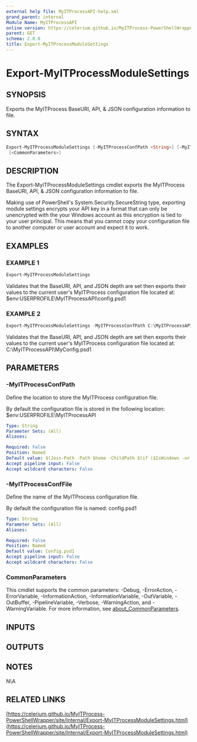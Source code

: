 ```yaml
---
external help file: MyITProcessAPI-help.xml
grand_parent: internal
Module Name: MyITProcessAPI
online version: https://celerium.github.io/MyITProcess-PowerShellWrapper/site/internal/Export-MyITProcessModuleSettings.html
parent: GET
schema: 2.0.0
title: Export-MyITProcessModuleSettings
---
```


# Export-MyITProcessModuleSettings

## SYNOPSIS
Exports the MyITProcess BaseURI, API, & JSON configuration information to file.

## SYNTAX

```powershell
Export-MyITProcessModuleSettings [-MyITProcessConfPath <String>] [-MyITProcessConfFile <String>]
 [<CommonParameters>]
```

## DESCRIPTION
The Export-MyITProcessModuleSettings cmdlet exports the MyITProcess BaseURI, API, & JSON configuration information to file.

Making use of PowerShell's System.Security.SecureString type, exporting module settings encrypts your API key in a format
that can only be unencrypted with the your Windows account as this encryption is tied to your user principal.
This means that you cannot copy your configuration file to another computer or user account and expect it to work.

## EXAMPLES

### EXAMPLE 1
```powershell
Export-MyITProcessModuleSettings
```

Validates that the BaseURI, API, and JSON depth are set then exports their values
to the current user's MyITProcess configuration file located at:
    $env:USERPROFILE\MyITProcessAPI\config.psd1

### EXAMPLE 2
```powershell
Export-MyITProcessModuleSettings -MyITProcessConfPath C:\MyITProcessAPI -MyITProcessConfFile MyConfig.psd1
```

Validates that the BaseURI, API, and JSON depth are set then exports their values
to the current user's MyITProcess configuration file located at:
    C:\MyITProcessAPI\MyConfig.psd1

## PARAMETERS

### -MyITProcessConfPath
Define the location to store the MyITProcess configuration file.

By default the configuration file is stored in the following location:
    $env:USERPROFILE\MyITProcessAPI

```yaml
Type: String
Parameter Sets: (All)
Aliases:

Required: False
Position: Named
Default value: $(Join-Path -Path $home -ChildPath $(if ($IsWindows -or $PSEdition -eq 'Desktop'){"MyITProcessAPI"}else{".MyITProcessAPI"}) )
Accept pipeline input: False
Accept wildcard characters: False
```

### -MyITProcessConfFile
Define the name of the MyITProcess configuration file.

By default the configuration file is named:
    config.psd1

```yaml
Type: String
Parameter Sets: (All)
Aliases:

Required: False
Position: Named
Default value: Config.psd1
Accept pipeline input: False
Accept wildcard characters: False
```

### CommonParameters
This cmdlet supports the common parameters: -Debug, -ErrorAction, -ErrorVariable, -InformationAction, -InformationVariable, -OutVariable, -OutBuffer, -PipelineVariable, -Verbose, -WarningAction, and -WarningVariable. For more information, see [about_CommonParameters](http://go.microsoft.com/fwlink/?LinkID=113216).

## INPUTS

## OUTPUTS

## NOTES
N\A

## RELATED LINKS

[https://celerium.github.io/MyITProcess-PowerShellWrapper/site/Internal/Export-MyITProcessModuleSettings.html](https://celerium.github.io/MyITProcess-PowerShellWrapper/site/Internal/Export-MyITProcessModuleSettings.html)

